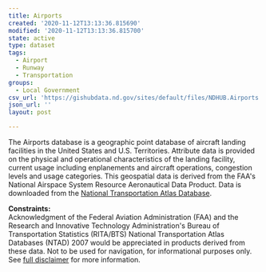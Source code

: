```yaml
---
title: Airports
created: '2020-11-12T13:13:36.815690'
modified: '2020-11-12T13:13:36.815700'
state: active
type: dataset
tags:
  - Airport
  - Runway
  - Transportation
groups:
  - Local Government
csv_url: 'https://gishubdata.nd.gov/sites/default/files/NDHUB.Airports.csv'
json_url: ''
layout: post

---
```

<p>The Airports database is a geographic point database of aircraft landing facilities in the United States and U.S. Territories. Attribute data is provided on the physical and operational characteristics of the landing facility, current usage including enplanements and aircraft operations, congestion levels and usage categories. This geospatial data is derived from the FAA's National Airspace System Resource Aeronautical Data Product. Data is downloaded from the <a href="https://www.rita.dot.gov/bts/sites/rita.dot.gov.bts/files/publications/national_transportation_atlas_database/index.html">National Transportation Atlas Database</a>.</p>
<p><strong>Constraints:</strong><br />
Acknowledgment of the Federal Aviation Administration (FAA) and the Research and Innovative Technology Administration's Bureau of Transportation Statistics (RITA/BTS) National Transportation Atlas Databases (NTAD) 2007 would be appreciated in products derived from these data. Not to be used for navigation, for informational purposes only. See <a href="/north-dakota-disclaimer">full disclaimer</a> for more information.</p>

